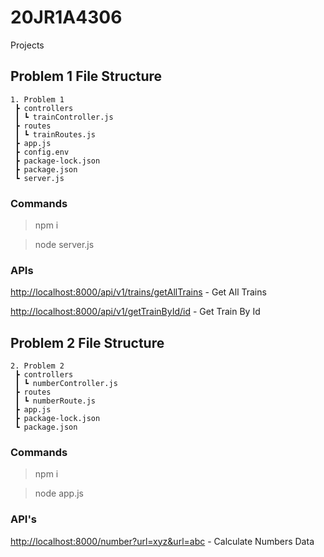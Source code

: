 # 20JR1A4306
Projects

## Problem 1 File Structure
```
1. Problem 1
 ┣ controllers
 ┃ ┗ trainController.js
 ┣ routes
 ┃ ┗ trainRoutes.js
 ┣ app.js
 ┣ config.env
 ┣ package-lock.json
 ┣ package.json
 ┗ server.js
```

### Commands
> npm i

> node server.js

### APIs
[http://localhost:8000/api/v1/trains/getAllTrains]() - Get All Trains

[http://localhost:8000/api/v1/getTrainById/id]() - Get Train By Id

## Problem 2 File Structure

```
2. Problem 2
 ┣ controllers
 ┃ ┗ numberController.js
 ┣ routes
 ┃ ┗ numberRoute.js
 ┣ app.js
 ┣ package-lock.json
 ┗ package.json
```

### Commands

> npm i

> node app.js

### API's

[http://localhost:8000/number?url=xyz&url=abc]() - Calculate Numbers Data
